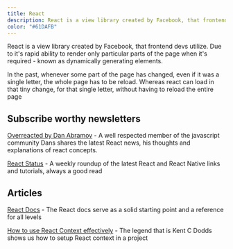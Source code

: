 ```yaml
---
title: React
description: React is a view library created by Facebook, that frontend devs utilize. Due to it's rapid ability to render only particular parts of the page when it's required.
color: "#61DAFB"
---
```


React is a view library created by Facebook, that frontend devs utilize. Due to it's rapid ability to render only particular parts of the page when it's required - known as dynamically generating elements.

In the past, whenever some part of the page has changed, even if it was a single letter, the whole page has to be reload. Whereas react can load in that tiny change, for that single letter, without having to reload the entire page

## Subscribe worthy newsletters

[Overreacted by Dan Abramov](https://github.com/petehunt/react-howto) - A well respected member of the javascript community Dans shares the latest React news, his thoughts and explanations of react concepts.

[React Status](https://react.statuscode.com/) - A weekly roundup of the latest React and React Native links and tutorials, always a good read

## Articles

[React Docs](https://reactjs.org/docs/getting-started.html) - The React docs serve as a solid starting point and a reference for all levels

[How to use React Context effectively](https://kentcdodds.com/blog/how-to-use-react-context-effectively/) - The legend that is Kent C Dodds shows us how to setup React context in a project
